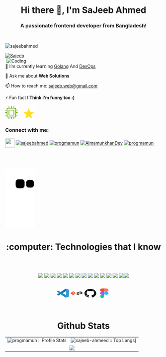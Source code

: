 <h1 align="center">Hi there 👋, I'm SaJeeb Ahmed</h1>
<h3 align="center">A passionate frontend developer from Bangladesh!</h3>
<br>
 
<p align="left"> <img src="https://komarev.com/ghpvc/?username=sajeeb-ahmeed&label=Profile%20views&color=0e75b6&style=flat" alt="sajeebahmed" /> </p>
<p align="left"> <a href="https://twitter.com/j_eeb" target="blank"><img src="https://img.shields.io/twitter/follow/j_eeb?logo=twitter&style=for-the-badge" alt="Sajeeb" /></a </p>
<!-- <h3> Learner From Bangladesh </h3> -->

<img align="right" alt="Coding" width="500" src="https://i.ibb.co/gvhLmCH/undraw-Freelancer-re-irh4.png" alt="sajeeb-ahmeed-kxyt84bp" border="0">

 
🌱 I’m currently learning [Golang](https://golang.org/) And [DevOps](https://www.google.com/search?q=DevOps)

💬 Ask me about **Web Solutions**

📫 How to reach me: sajeeb.web@gmail.com

⚡ Fun fact **I Think i'm funny too :)**



<a href='https://docs.github.com/en/developers'><img src='https://raw.githubusercontent.com/acervenky/animated-github-badges/master/assets/devbadge.gif' width='40' height='40'></a> 
 <a href='https://stars.github.com/'><img src='https://raw.githubusercontent.com/acervenky/animated-github-badges/master/assets/starbadge.gif' width='35' height='35'></a> 
 
<h3>Connect with me: </h3>

<a href="mailto:sajeeb.web@gmail.com" target="_blank" rel="noopener" ><img align="center" src="https://www.pngkey.com/png/full/84-840977_email-png-icon.png" height="30" width="30"/></a>&nbsp;<a href="https://www.linkedin.com/in/sajeeb-ahmed-03477b219/" target="_blank" rel="noopener"></a><a href="https://twitter.com/j_eeb/" target="_blank"><img align="center" src="https://raw.githubusercontent.com/rahuldkjain/github-profile-readme-generator/master/src/images/icons/Social/twitter.svg" alt="sajeebahmed" height="30" width="40" /></a>
<a href="https://www.linkedin.com/in/sajeeb-ahmed-03477b219/" target="_blank"><img align="center" src="https://raw.githubusercontent.com/rahuldkjain/github-profile-readme-generator/master/src/images/icons/Social/linked-in-alt.svg" alt="progmamun" height="30" width="40" /></a>
<a href="https://www.facebook.com/sajeebahmed21/" target="_blank"><img align="center" src="https://raw.githubusercontent.com/rahuldkjain/github-profile-readme-generator/master/src/images/icons/Social/facebook.svg" alt="AlmamunkhanDev" height="30" width="40" /></a>
<a href="https://www.instagram.com/11_fida_/" target="_blank"><img align="center" src="https://raw.githubusercontent.com/rahuldkjain/github-profile-readme-generator/master/src/images/icons/Social/instagram.svg" alt="progmamun" height="30" width="40" /></a>
 <br> <br>   <br>  <br>   <br> 
 ![Snake animation](https://github.com/rafaballerini/rafaballerini/blob/output/github-contribution-grid-snake.svg)
 <br>
<h1 align="center">   :computer: Technologies that I know </h1>
 <br> 
<br>
<p align="center">
<img src="https://img.shields.io/badge/HTML5-E34F26?style=for-the-badge&logo=html5&logoColor=white" height="25"/> <img src="https://img.shields.io/badge/CSS3-1572B6?style=for-the-badge&logo=css3&logoColor=white" height="25"/> <img src="https://img.shields.io/badge/javascript-F7DF1E.svg?&style=for-the-badge&logo=javascript&logoColor=white" height="25"/> <img src="https://img.shields.io/badge/React-20232A?style=for-the-badge&logo=react&logoColor=61DAFB" height="25"/> <img src="https://img.shields.io/badge/React_Router-CA4245?style=for-the-badge&logo=react-router&logoColor=white" height="25"/> <img src=" 	https://img.shields.io/badge/Sass-CC6699?style=for-the-badge&logo=sass&logoColor=white" height="25"/> <img src="https://img.shields.io/badge/Material--UI-0081CB?style=for-the-badge&logo=material-ui&logoColor=white" height="25"/> <img src="https://img.shields.io/badge/Bootstrap-563D7C?style=for-the-badge&logo=bootstrap&logoColor=white" height="25"/> <img src="https://img.shields.io/badge/Tailwind_CSS-38B2AC?style=for-the-badge&logo=tailwind-css&logoColor=white" height="25"/> <img src="https://img.shields.io/badge/Netlify-00C7B7?style=for-the-badge&logo=netlify&logoColor=white" height="25"/> <img src="https://img.shields.io/badge/Heroku-430098?style=for-the-badge&logo=heroku&logoColor=white" height="25"/> <img src="https://img.shields.io/badge/firebase-FFCA28.svg?&style=for-the-badge&logo=firebase&logoColor=white" height="25"/> <img src="https://img.shields.io/badge/Node.js-43853D?style=for-the-badge&logo=node.js&logoColor=white" height="25"/> <img src="https://img.shields.io/badge/-MongoDB-4DB33D?style=flat&logo=mongodb&logoColor=FFFFFF" height="25"/><img src="https://img.shields.io/badge/-MySQL-F29111?style=flat&logo=mysql&logoColor=FFFFFF" height="25"/>
</p>
<br/>
  
 <div style="display: inline_block  " align="center"> 
  <img align="center" alt="Rafael-VSCode" height="30" width="40" src="https://raw.githubusercontent.com/devicons/devicon/master/icons/vscode/vscode-original.svg">
  <img align="center" alt="Rafael-Git" height="30" width="40" src="https://raw.githubusercontent.com/devicons/devicon/master/icons/git/git-original-wordmark.svg">
  <img align="center" alt="Rafael-Git" height="30" width="40" src="https://raw.githubusercontent.com/devicons/devicon/master/icons/github/github-original.svg">
  <img align="center" alt="Rafael-Git" height="30" width="40" src="https://raw.githubusercontent.com/devicons/devicon/master/icons/figma/figma-original.svg">
</div>
 <br/>  
<br>
 
<p align="center">
   <table>
   <h1 align="center">Github Stats</h1>
       <tr>
       <td><img alt="progmamun :: Profile Stats" src="https://github-readme-stats.vercel.app/api?username=sajeeb-ahmeed&theme=blue-green&amp;show_icons=true&amp;count_private=true&amp;hide_border=true" /></td>
       <td><img alt="sajeeb-ahmeed :: Top Langs]" src="https://github-readme-stats.vercel.app/api/top-langs/?username=sajeeb-ahmeed&langs_count=14&theme=blue-green&layout=compact&hide=html"> </td>
     </tr>
     <tr>
        <td colspan="2" align="center"><img  align="center" src="https://github-readme-streak-stats.herokuapp.com?user=sajeeb-ahmeed&theme=blue-green&hide_border=true"></td>
     </tr>
   </table>
</p>
                    
<!-- ![GitHub Activity Graph](https://activity-graph.herokuapp.com/graph?username=sajeeb-ahmeed)      -->
